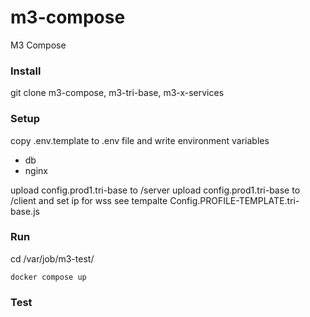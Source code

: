 # m3-compose
M3 Compose

### Install

git clone m3-compose, m3-tri-base, m3-x-services

### Setup
copy .env.template to .env file and write environment variables
- db
- nginx


upload config.prod1.tri-base to /server
upload config.prod1.tri-base to /client and set ip for wss
see tempalte Config.PROFILE-TEMPLATE.tri-base.js

### Run

cd /var/job/m3-test/
    
    docker compose up

### Test